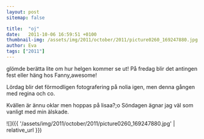 ```yaml
---
layout: post
sitemap: false

title:  "oj"
date:   2011-10-06 16:59:51 +0100
thumbnail-img: /assets/img/2011/october/2011/picture0260_169247880.jpg
author: Eva
tags: ["2011"]
---
```


glömde berätta lite om hur helgen kommer se ut! På fredag blir det antingen fest eller häng hos Fanny,awesome!

Lördag blir det förmodligen fotografering på nolia igen, men denna gången med regina och co.



Kvällen är ännu oklar men hoppas på lisaa?;o Söndagen ägnar jag väl som vanligt med min älskade.

![]({{ '/assets/img/2011/october/2011/picture0260_169247880.jpg'  | relative_url }})

